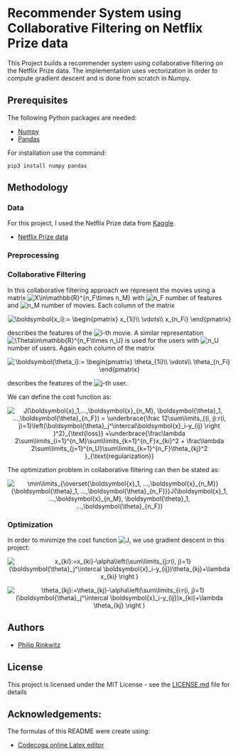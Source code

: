 # Recommender System using Collaborative Filtering on Netflix Prize data

This Project builds a recommender system using collaborative filtering on the Netflix Prize data. 
The implementation uses vectorization in order to compute gradient descent and is done from scratch in Numpy. 

## Prerequisites

The following Python packages are needed:

* [Numpy](https://www.numpy.org/)
* [Pandas](https://pandas.pydata.org/)

For installation use the command:

```
pip3 install numpy pandas
```

## Methodology

### Data

For this project, I used the Netflix Prize data from [Kaggle](https://www.kaggle.com/).

* [Netflix Prize data](https://www.kaggle.com/netflix-inc/netflix-prize-data/downloads/netflix-prize-data.zip/1)

### Preprocessing



### Collaborative Filtering

In this collaborative filtering approach we represent the movies using a matrix <img src="https://latex.codecogs.com/gif.latex?X\in\mathbb{R}^{n_F\times&space;n_M}" title="X\in\mathbb{R}^{n_F\times n_M}" />
with <img src="https://latex.codecogs.com/gif.latex?n_F" title="n_F" /> number of features and 
<img src="https://latex.codecogs.com/gif.latex?n_M" title="n_M" /> number of movies.
Each column of the matrix 
<p align="center">
<img src="https://latex.codecogs.com/gif.latex?\boldsymbol{x_i}:=&space;\begin{pmatrix}&space;x_{1i}\\&space;\vdots\\&space;x_{n_Fi}&space;\end{pmatrix}" title="\boldsymbol{x_i}:= \begin{pmatrix} x_{1i}\\ \vdots\\ x_{n_Fi} \end{pmatrix}" />
</p>
describes the features of the <img src="https://latex.codecogs.com/gif.latex?i" title="i" />-th movie.
A similar representation <img src="https://latex.codecogs.com/gif.latex?\Theta\in\mathbb{R}^{n_F\times&space;n_U}" title="\Theta\in\mathbb{R}^{n_F\times n_U}" /> 
is used for the users with <img src="https://latex.codecogs.com/gif.latex?n_U" title="n_U" /> number of users.
Again each column of the matrix
<p align="center">
<img src="https://latex.codecogs.com/gif.latex?\boldsymbol{\theta_i}:=&space;\begin{pmatrix}&space;\theta_{1i}\\&space;\vdots\\&space;\theta_{n_Fi}&space;\end{pmatrix}" title="\boldsymbol{\theta_i}:= \begin{pmatrix} \theta_{1i}\\ \vdots\\ \theta_{n_Fi} \end{pmatrix}" />
</p>
describes the features of the <img src="https://latex.codecogs.com/gif.latex?j" title="j" />-th user.

We can define the cost function as:
<p align="center">
<img src="https://latex.codecogs.com/gif.latex?J(\boldsymbol{x}_1,...,\boldsymbol{x}_{n_M},&space;\boldsymbol{\theta}_1,&space;...,\boldsymbol{\theta}_{n_F})&space;=&space;\underbrace{\frac&space;12\sum\limits_{(i,&space;j):r(i,&space;j)=1}\left(\boldsymbol{\theta}_j^\intercal\boldsymbol{x}_i-y_{ij}&space;\right&space;)^2}_{\text{loss}}&space;&plus;\underbrace{\frac\lambda&space;2\sum\limits_{i=1}^{n_M}\sum\limits_{k=1}^{n_F}x_{ki}^2&space;&plus;&space;\frac\lambda&space;2\sum\limits_{j=1}^{n_U}\sum\limits_{k=1}^{n_F}\theta_{kj}^2&space;}_{\text{regularization}}" title="J(\boldsymbol{x}_1,...,\boldsymbol{x}_{n_M}, \boldsymbol{\theta}_1, ...,\boldsymbol{\theta}_{n_F}) = \underbrace{\frac 12\sum\limits_{(i, j):r(i, j)=1}\left(\boldsymbol{\theta}_j^\intercal\boldsymbol{x}_i-y_{ij} \right )^2}_{\text{loss}} +\underbrace{\frac\lambda 2\sum\limits_{i=1}^{n_M}\sum\limits_{k=1}^{n_F}x_{ki}^2 + \frac\lambda 2\sum\limits_{j=1}^{n_U}\sum\limits_{k=1}^{n_F}\theta_{kj}^2 }_{\text{regularization}}" />
</p>
The optimization problem in collaborative filtering can then be stated as:
<p align="center">
<img src="https://latex.codecogs.com/gif.latex?\min\limits_{\overset{\boldsymbol{x}_1,&space;...,\boldsymbol{x}_{n_M}}{\boldsymbol{\theta}_1,&space;...,\boldsymbol{\theta}_{n_F}}}J(\boldsymbol{x}_1,&space;...,\boldsymbol{x}_{n_M},&space;\boldsymbol{\theta}_1,&space;...,\boldsymbol{\theta}_{n_F})" title="\min\limits_{\overset{\boldsymbol{x}_1, ...,\boldsymbol{x}_{n_M}}{\boldsymbol{\theta}_1, ...,\boldsymbol{\theta}_{n_F}}}J(\boldsymbol{x}_1, ...,\boldsymbol{x}_{n_M}, \boldsymbol{\theta}_1, ...,\boldsymbol{\theta}_{n_F})" />
</p>

### Optimization

In order to minimize the cost function <img src="https://latex.codecogs.com/gif.latex?J" title="J" />, we use
gradient descent in this project:
<p align="center">
<img src="https://latex.codecogs.com/gif.latex?x_{ki}:=x_{ki}-\alpha\left(\sum\limits_{j:r(i,&space;j)=1}(\boldsymbol{\theta}_j^\intercal&space;\boldsymbol{x}_i-y_{ij})\theta_{kj}&plus;\lambda&space;x_{ki}&space;\right&space;)" title="x_{ki}:=x_{ki}-\alpha\left(\sum\limits_{j:r(i, j)=1}(\boldsymbol{\theta}_j^\intercal \boldsymbol{x}_i-y_{ij})\theta_{kj}+\lambda x_{ki} \right )" />
</p>
<p align="center">
<img src="https://latex.codecogs.com/gif.latex?\theta_{kj}:=\theta_{kj}-\alpha\left(\sum\limits_{i:r(i,&space;j)=1}(\boldsymbol{\theta}_j^\intercal&space;\boldsymbol{x}_i-y_{ij})x_{ki}&plus;\lambda&space;\theta_{kj}&space;\right&space;)" title="\theta_{kj}:=\theta_{kj}-\alpha\left(\sum\limits_{i:r(i, j)=1}(\boldsymbol{\theta}_j^\intercal \boldsymbol{x}_i-y_{ij})x_{ki}+\lambda \theta_{kj} \right )" />
</p>


## Authors

* [Philip Rinkwitz](https://github.com/rinkwitz)

## License

This project is licensed under the MIT License - see the [LICENSE.md](LICENSE.md) file for details

## Acknowledgements:

The formulas of this README were create using:
* [Codecogs online Latex editor](https://www.codecogs.com/latex/eqneditor.php)
